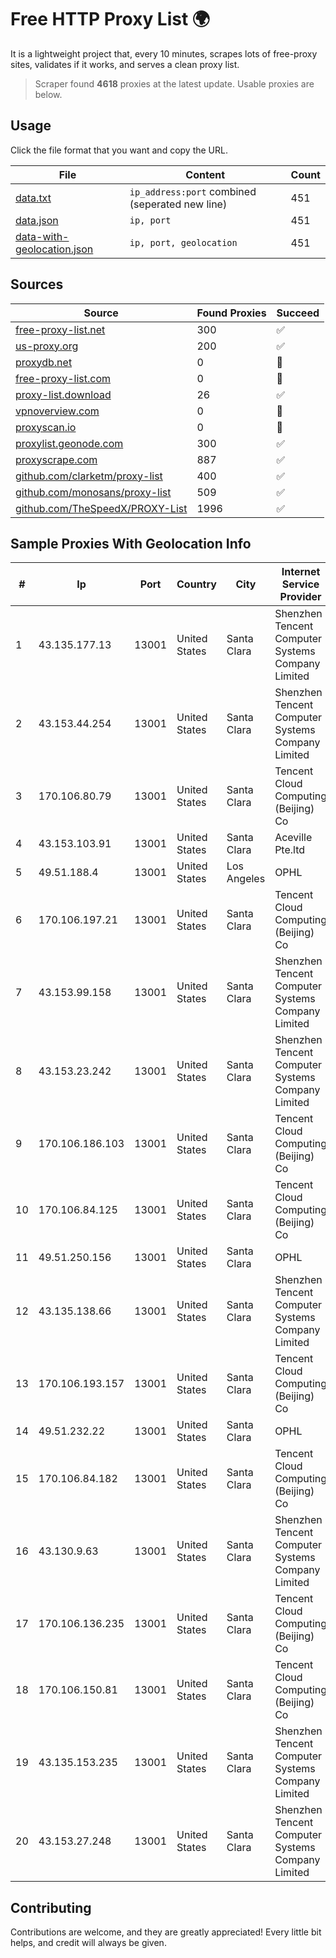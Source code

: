 
# Free HTTP Proxy List 🌍

It is a lightweight project that, every 10 minutes, scrapes lots of free-proxy sites, validates if it works, and serves a clean proxy list.


> Scraper found **4618** proxies at the latest update. Usable proxies are below.

## Usage

Click the file format that you want and copy the URL.


|File|Content|Count|
|----|-------|-----|
|[data.txt](https://raw.githubusercontent.com/themiralay/Proxy-List-World/master/data.txt)|`ip_address:port` combined (seperated new line)|451|
|[data.json](https://raw.githubusercontent.com/themiralay/Proxy-List-World/master/data.json)|`ip, port`|451|
|[data-with-geolocation.json](https://raw.githubusercontent.com/themiralay/Proxy-List-World/master/data-with-geolocation.json)|`ip, port, geolocation`|451|

## Sources

|Source|Found Proxies|Succeed|
|------|-------------|-------|
|[free-proxy-list.net](https://free-proxy-list.net)|300|✅|
|[us-proxy.org](https://www.us-proxy.org)|200|✅|
|[proxydb.net](http://proxydb.net)|0|🚫|
|[free-proxy-list.com](https://free-proxy-list.com/?page=&port=&type%5B%5D=http&type%5B%5D=https&up_time=0&search=Search)|0|🚫|
|[proxy-list.download](https://www.proxy-list.download/HTTP)|26|✅|
|[vpnoverview.com](https://vpnoverview.com/privacy/anonymous-browsing/free-proxy-servers)|0|🚫|
|[proxyscan.io](https://www.proxyscan.io)|0|🚫|
|[proxylist.geonode.com](https://proxylist.geonode.com/api/proxy-list?limit=300&page=1&sort_by=lastChecked&sort_type=desc&protocols=http,https)|300|✅|
|[proxyscrape.com](https://api.proxyscrape.com/v2/?request=displayproxies&protocol=http&timeout=10000&country=all&ssl=all&anonymity=all)|887|✅|
|[github.com/clarketm/proxy-list](https://raw.githubusercontent.com/clarketm/proxy-list/master/proxy-list-raw.txt)|400|✅|
|[github.com/monosans/proxy-list](https://raw.githubusercontent.com/monosans/proxy-list/main/proxies/http.txt)|509|✅|
|[github.com/TheSpeedX/PROXY-List](https://raw.githubusercontent.com/TheSpeedX/PROXY-List/master/http.txt)|1996|✅|


## Sample Proxies With Geolocation Info

|#|Ip|Port|Country|City|Internet Service Provider|
|-|--|----|-------|----|-------------------------|
|1|43.135.177.13|13001|United States|Santa Clara|Shenzhen Tencent Computer Systems Company Limited|
|2|43.153.44.254|13001|United States|Santa Clara|Shenzhen Tencent Computer Systems Company Limited|
|3|170.106.80.79|13001|United States|Santa Clara|Tencent Cloud Computing (Beijing) Co|
|4|43.153.103.91|13001|United States|Santa Clara|Aceville Pte.ltd|
|5|49.51.188.4|13001|United States|Los Angeles|OPHL|
|6|170.106.197.21|13001|United States|Santa Clara|Tencent Cloud Computing (Beijing) Co|
|7|43.153.99.158|13001|United States|Santa Clara|Shenzhen Tencent Computer Systems Company Limited|
|8|43.153.23.242|13001|United States|Santa Clara|Shenzhen Tencent Computer Systems Company Limited|
|9|170.106.186.103|13001|United States|Santa Clara|Tencent Cloud Computing (Beijing) Co|
|10|170.106.84.125|13001|United States|Santa Clara|Tencent Cloud Computing (Beijing) Co|
|11|49.51.250.156|13001|United States|Santa Clara|OPHL|
|12|43.135.138.66|13001|United States|Santa Clara|Shenzhen Tencent Computer Systems Company Limited|
|13|170.106.193.157|13001|United States|Santa Clara|Tencent Cloud Computing (Beijing) Co|
|14|49.51.232.22|13001|United States|Santa Clara|OPHL|
|15|170.106.84.182|13001|United States|Santa Clara|Tencent Cloud Computing (Beijing) Co|
|16|43.130.9.63|13001|United States|Santa Clara|Shenzhen Tencent Computer Systems Company Limited|
|17|170.106.136.235|13001|United States|Santa Clara|Tencent Cloud Computing (Beijing) Co|
|18|170.106.150.81|13001|United States|Santa Clara|Tencent Cloud Computing (Beijing) Co|
|19|43.135.153.235|13001|United States|Santa Clara|Shenzhen Tencent Computer Systems Company Limited|
|20|43.153.27.248|13001|United States|Santa Clara|Shenzhen Tencent Computer Systems Company Limited|



## Contributing

Contributions are welcome, and they are greatly appreciated! Every
little bit helps, and credit will always be given.

